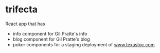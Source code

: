 # trifecta

React app that has
* info component for Gil Pratte's info
* blog component for Gil Pratte's blog
* poker components for a staging deployment of www.texastoc.com

